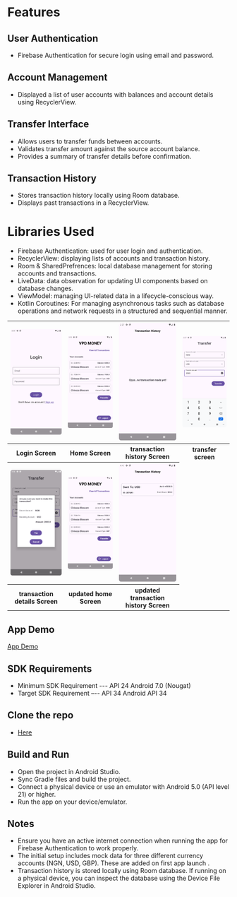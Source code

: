 # Features
## User Authentication
- Firebase Authentication for secure login using email and password.
## Account Management
- Displayed a list of user accounts with balances and account details using RecyclerView.
## Transfer Interface
- Allows users to transfer funds between accounts.
- Validates transfer amount against the source account balance.
- Provides a summary of transfer details before confirmation.
## Transaction History
- Stores transaction history locally using Room database.
- Displays past transactions in a RecyclerView.

# Libraries Used
- Firebase Authentication: used for user login and authentication.
- RecyclerView: displaying lists of accounts and transaction history.
- Room & SharedPrefrences: local database management for storing accounts and transactions.
- LiveData: data observation for updating UI components based on database changes.
- ViewModel: managing UI-related data in a lifecycle-conscious way.
- Kotlin Coroutines: For managing asynchronous tasks such as database operations and network requests in a structured and sequential manner.

<table> 
<tr> 
<th> <img src= "https://github.com/Chinazablossom/VPD/blob/main/login.png?raw=true" width="200" ></th>
<th> <img src= "https://github.com/Chinazablossom/VPD/blob/main/home_screen.png?raw=true" width="200" ></th> 
<th> <img src= "https://github.com/Chinazablossom/VPD/blob/main/th_1.png?raw=true" width="200" ></th>
<th> <img src= "https://github.com/Chinazablossom/VPD/blob/main/trans1.png?raw=true" width="200" ></th>
</tr>

<tr> 
<th>Login Screen</th> 
<th>Home Screen</th> 
<th>transaction history Screen</th> 
<th>transfer screen</th> 
</tr>

<tr> 
<th><img src= "https://github.com/Chinazablossom/VPD/blob/main/trans2.png?raw=true" width="200" ></th>
<th><img src= "https://github.com/Chinazablossom/VPD/blob/main/updated_home.png?raw=true" width="200" ></th>
<th><img src= "https://github.com/Chinazablossom/VPD/blob/main/th_2.png?raw=true" width="200" ></th> 
</tr>  

<tr> 
<th>transaction details Screen</th> 
<th>updated home Screen</th> 
<th>updated transaction history Screen</th> 
</tr>
</table>

## App Demo
[App Demo](https://github.com/Chinazablossom/VPD/assets/107410128/99c39abc-7b20-4f74-b855-1c7256133cc7)




## SDK Requirements
- Minimum SDK Requirement --- API 24 Android 7.0 (Nougat)
- Target SDK Requirement –-- API 34 Android API 34

## Clone the repo
- [Here](https://github.com/Chinazablossom/VPD.git)

## Build and Run
- Open the project in Android Studio.
- Sync Gradle files and build the project.
- Connect a physical device or use an emulator with Android 5.0 (API level 21) or higher.
- Run the app on your device/emulator.
  
## Notes
- Ensure you have an active internet connection when running the app for Firebase Authentication to work properly.
- The initial setup includes mock data for three different currency accounts (NGN, USD, GBP). These are added on first app launch .
- Transaction history is stored locally using Room database. If running on a physical device, you can inspect the database using the Device File Explorer in Android Studio.

